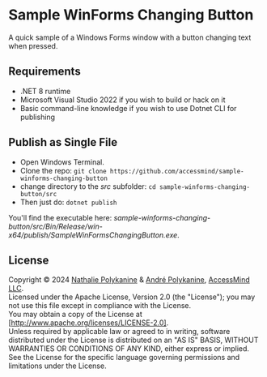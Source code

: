 # Sample WinForms Changing Button
A quick sample of a Windows Forms window with a button changing text when pressed.

## Requirements

* .NET 8 runtime
* Microsoft Visual Studio 2022 if you wish to build or hack on it
* Basic command-line knowledge if you wish to use Dotnet CLI for publishing

## Publish as Single File

* Open Windows Terminal.
* Clone the repo: `git clone https://github.com/accessmind/sample-winforms-changing-button`
* change directory to the _src_ subfolder: `cd sample-winforms-changing-button/src`
* Then just do: `dotnet publish`

You'll find the executable here: _sample-winforms-changing-button/src/Bin/Release/win-x64/publish/SampleWinFormsChangingButton.exe_.

## License

Copyright © 2024 [Nathalie Polykanine](https://github.com/Nostie) & [André Polykanine](https://github.com/Menelion), [AccessMind LLC](https://accessmind.io/).  
Licensed under the Apache License, Version 2.0 (the "License"); you may not use this file except in compliance with the License.  
You may obtain a copy of the License at [http://www.apache.org/licenses/LICENSE-2.0].  
Unless required by applicable law or agreed to in writing, software distributed under the License is distributed on an "AS IS" BASIS, WITHOUT WARRANTIES OR CONDITIONS OF ANY KIND, either express or implied.  
See the License for the specific language governing permissions and limitations under the License.  
